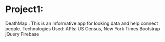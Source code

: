 # Project1:
DeathMap : This is an Informative app for looking data and help connect people.
Technologies Used: 
APIs: US Census, New York Times 
Bootstrap
jQuery
Firebase
